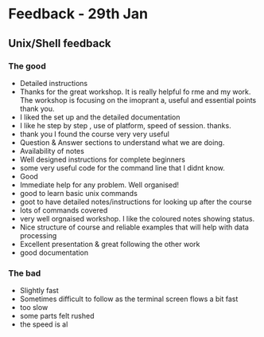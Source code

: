 # Feedback - 29th Jan

## Unix/Shell feedback

### The good

* Detailed instructions
* Thanks for the great workshop. It is really helpful fo rme and my work. The workshop is focusing on the imoprant a, useful and essential points thank you. 
* I liked the set up and the detailed documentation
* I like he step by step , use of platform, speed of session. thanks.
* thank you I found the course very very useful
* Question & Answer sections to understand what we are doing.
* Availability of notes
* Well designed instructions for complete beginners
* some very useful code for the command line that I didnt know.
* Good
* Immediate help for any problem. Well organised!
* good to learn basic unix commands
* goot to have detailed notes/instructions for looking up after the course
* lots of commands covered
* very well orgnaised workshop. I like the coloured notes showing status.
* Nice structure of course and reliable examples that will help with data processing
* Excellent presentation & great following the other work
* good documentation


### The bad

* Slightly fast
* Sometimes difficult to follow as the terminal screen flows a bit fast
* too slow
* some parts felt rushed
* the speed is al

